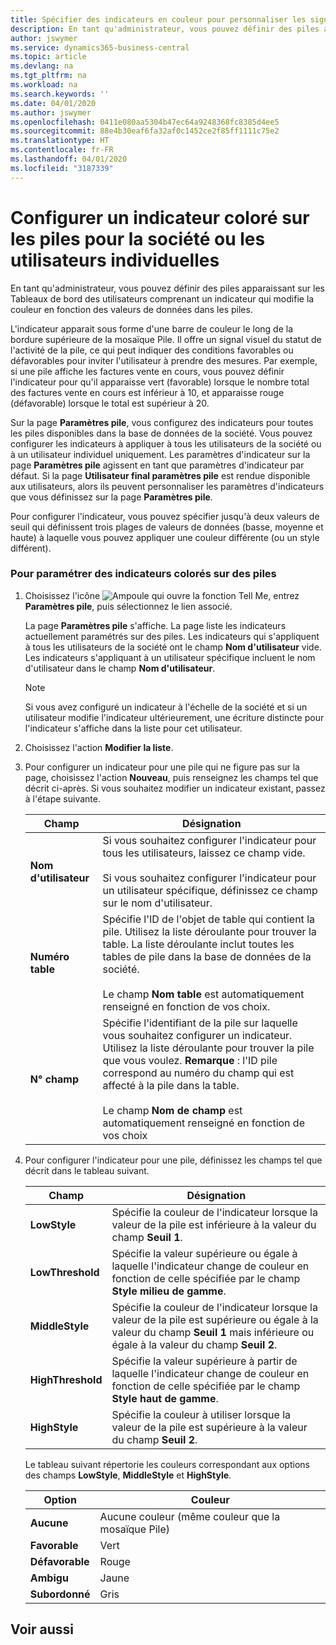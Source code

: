 ```yaml
---
title: Spécifier des indicateurs en couleur pour personnaliser les signaux visuels à propos de l'activité d'une pile pour la société ou des utilisateurs individuels | Microsoft Docs
description: En tant qu'administrateur, vous pouvez définir des piles apparaissant sur les Tableaux de bord des utilisateurs comprenant un indicateur qui modifie la couleur en fonction des valeurs de données dans les piles.
author: jswymer
ms.service: dynamics365-business-central
ms.topic: article
ms.devlang: na
ms.tgt_pltfrm: na
ms.workload: na
ms.search.keywords: ''
ms.date: 04/01/2020
ms.author: jswymer
ms.openlocfilehash: 0411e080aa5304b47ec64a9248368fc8385d4ee5
ms.sourcegitcommit: 88e4b30eaf6fa32af0c1452ce2f85ff1111c75e2
ms.translationtype: HT
ms.contentlocale: fr-FR
ms.lasthandoff: 04/01/2020
ms.locfileid: "3187339"
---
```

# <a name="set-up-a-colored-indicator-on-cues-for-the-company-or-individual-users"></a>Configurer un indicateur coloré sur les piles pour la société ou les utilisateurs individuelles
En tant qu'administrateur, vous pouvez définir des piles apparaissant sur les Tableaux de bord des utilisateurs comprenant un indicateur qui modifie la couleur en fonction des valeurs de données dans les piles.  

L'indicateur apparait sous forme d'une barre de couleur le long de la bordure supérieure de la mosaïque Pile. Il offre un signal visuel du statut de l'activité de la pile, ce qui peut indiquer des conditions favorables ou défavorables pour inviter l'utilisateur à prendre des mesures. Par exemple, si une pile affiche les factures vente en cours, vous pouvez définir l'indicateur pour qu'il apparaisse vert (favorable) lorsque le nombre total des factures vente en cours est inférieur à 10, et apparaisse rouge (défavorable) lorsque le total est supérieur à 20.  

Sur la page **Paramètres pile**, vous configurez des indicateurs pour toutes les piles disponibles dans la base de données de la société. Vous pouvez configurer les indicateurs à appliquer à tous les utilisateurs de la société ou à un utilisateur individuel uniquement. Les paramètres d'indicateur sur la page **Paramètres pile** agissent en tant que paramètres d'indicateur par défaut. Si la page **Utilisateur final paramètres pile** est rendue disponible aux utilisateurs, alors ils peuvent personnaliser les paramètres d'indicateurs que vous définissez sur la page **Paramètres pile**.  

Pour configurer l'indicateur, vous pouvez spécifier jusqu'à deux valeurs de seuil qui définissent trois plages de valeurs de données (basse, moyenne et haute) à laquelle vous pouvez appliquer une couleur différente (ou un style différent).  

### <a name="to-set-up-colored-indicators-on-cues"></a>Pour paramétrer des indicateurs colorés sur des piles  
1. Choisissez l'icône ![Ampoule qui ouvre la fonction Tell Me](media/ui-search/search_small.png "Dites-moi ce que vous voulez faire"), entrez **Paramètres pile**, puis sélectionnez le lien associé.  

     La page **Paramètres pile** s'affiche. La page liste les indicateurs actuellement paramétrés sur des piles. Les indicateurs qui s'appliquent à tous les utilisateurs de la société ont le champ **Nom d'utilisateur** vide. Les indicateurs s'appliquant à un utilisateur spécifique incluent le nom d'utilisateur dans le champ **Nom d'utilisateur**.  

    > [!NOTE]  
    >  Si vous avez configuré un indicateur à l'échelle de la société et si un utilisateur modifie l'indicateur ultérieurement, une écriture distincte pour l'indicateur s'affiche dans la liste pour cet utilisateur.  

2. Choisissez l'action **Modifier la liste**.  
3. Pour configurer un indicateur pour une pile qui ne figure pas sur la page, choisissez l'action **Nouveau**, puis renseignez les champs tel que décrit ci-après. Si vous souhaitez modifier un indicateur existant, passez à l'étape suivante.  

    |  Champ  |  Désignation  |    
    |---------|---------------|  
    |**Nom d'utilisateur**|Si vous souhaitez configurer l'indicateur pour tous les utilisateurs, laissez ce champ vide.<br /><br /> Si vous souhaitez configurer l'indicateur pour un utilisateur spécifique, définissez ce champ sur le nom d'utilisateur.|  
    |**Numéro table**|Spécifie l'ID de l'objet de table qui contient la pile. Utilisez la liste déroulante pour trouver la table. La liste déroulante inclut toutes les tables de pile dans la base de données de la société.<br /><br /> Le champ **Nom table** est automatiquement renseigné en fonction de vos choix.|  
    |**N° champ**|Spécifie l'identifiant de la pile sur laquelle vous souhaitez configurer un indicateur. Utilisez la liste déroulante pour trouver la pile que vous voulez. **Remarque** : l'ID pile correspond au numéro du champ qui est affecté à la pile dans la table. <br /><br /> Le champ **Nom de champ** est automatiquement renseigné en fonction de vos choix|  

4. Pour configurer l'indicateur pour une pile, définissez les champs tel que décrit dans le tableau suivant.  

    |  Champ  |  Désignation  |    
    |---------|---------------|  
    |**LowStyle**|Spécifie la couleur de l'indicateur lorsque la valeur de la pile est inférieure à la valeur du champ **Seuil 1**.|  
    |**LowThreshold**|Spécifie la valeur supérieure ou égale à laquelle l'indicateur change de couleur en fonction de celle spécifiée par le champ **Style milieu de gamme**.|  
    |**MiddleStyle**|Spécifie la couleur de l'indicateur lorsque la valeur de la pile est supérieure ou égale à la valeur du champ **Seuil 1** mais inférieure ou égale à la valeur du champ **Seuil 2**.|  
    |**HighThreshold**|Spécifie la valeur supérieure à partir de laquelle l'indicateur change de couleur en fonction de celle spécifiée par le champ **Style haut de gamme**.|  
    |**HighStyle**|Spécifie la couleur à utiliser lorsque la valeur de la pile est supérieure à la valeur du champ **Seuil 2**.|  

     Le tableau suivant répertorie les couleurs correspondant aux options des champs **LowStyle**, **MiddleStyle** et **HighStyle**.  

    |  Option  |  Couleur  |  
    |----------|---------|  
    |**Aucune**|Aucune couleur (même couleur que la mosaïque Pile)|  
    |**Favorable**|Vert|  
    |**Défavorable**|Rouge|  
    |**Ambigu**|Jaune|  
    |**Subordonné**|Gris|  

## <a name="see-also"></a>Voir aussi
